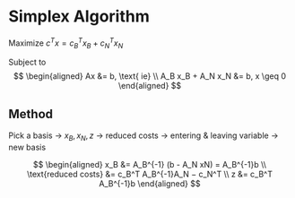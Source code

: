 # Simplex Algorithm

Maximize
$c^T x = c_B^T x_B + c_N^T x_N$

Subject to
$$
\begin{aligned}
Ax &= b, \text{ ie} \\
A_B x_B + A_N x_N &= b, x \geq 0 
\end{aligned}
$$

## Method
Pick a basis $\rightarrow$ $x_B, x_N, z$ $\rightarrow$ reduced costs $\rightarrow$ entering & leaving variable $\rightarrow$ new basis


$$
\begin{aligned}
x_B &= A_B^{-1} (b - A_N xN) = A_B^{-1}b \\
\text{reduced costs} &= c_B^T A_B^{-1}A_N − c_N^T \\
z &= c_B^T A_B^{-1}b
\end{aligned}
$$

